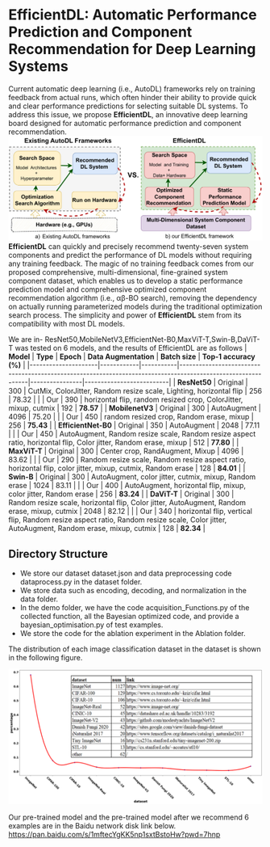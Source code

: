 # EfficientDL: Automatic Performance Prediction and Component Recommendation for Deep Learning Systems

Current automatic deep learning (i.e., AutoDL) frameworks rely on training feedback from actual runs, which often hinder their ability to provide quick and clear performance predictions for selecting suitable DL systems. To address this issue, we propose **EfficientDL**, an innovative deep learning board designed for automatic performance prediction and component recommendation.
![框架图](https://github.com/gaoqi647/anonymity/blob/main/demo/framework.png)
**EfficientDL** can quickly and precisely recommend twenty-seven system components and predict the performance of DL models without requiring any training feedback. The magic of no training feedback comes from our proposed comprehensive, multi-dimensional, fine-grained system component dataset, which enables us to develop a static performance prediction model and comprehensive optimized component recommendation algorithm (i.e., αβ-BO search), removing the dependency on actually running parameterized models during the traditional optimization search process. The simplicity and power of **EfficientDL** stem from its compatibility with most DL models.

We are in- ResNet50,MobileNetV3,EfficientNet-B0,MaxViT-T,Swin-B,DaViT-T was tested on 6 models, and the results of EfficientDL are as follows
| **Model**           | **Type**   | **Epoch** | **Data Augmentation**                                                                                      | **Batch size** | **Top-1 accuracy (%)**    |
|---------------------|------------|-----------|-------------------------------------------------------------------------------------------------------------|----------------|--------------------------|
| **ResNet50**         | Original   | 300       | CutMix, ColorJitter, Random resize scale, Lighting, horizontal flip                                          | 256            | 78.32                     |
|                     | Our        | 390       | horizontal flip, random resized crop, ColorJitter, mixup, cutmix                                             | 192            | **78.57**          |
| **MobilenetV3**      | Original   | 300       | AutoAugment                                                                                                 | 4096           | 75.20                     |
|                     | Our        | 450       | random resized crop, Random erase, mixup                                                                     | 256            | **75.43**         |
| **EfficientNet-B0**  | Original   | 350       | AutoAugment                                                                                                 | 2048           | 77.11                     |
|                     | Our        | 450       | AutoAugment, Random resize scale, Random resize aspect ratio, horizontal flip, Color jitter, Random erase, mixup | 512            | **77.80**          |
| **MaxViT-T**         | Original   | 300       | Center crop, RandAugment, Mixup                                                                             | 4096           | 83.62                     |
|                     | Our        | 290       | Random resize scale, Random resize aspect ratio, horizontal flip, color jitter, mixup, cutmix, Random erase  | 128            | **84.01**         |
| **Swin-B**           | Original   | 300       | AutoAugment, color jitter, cutmix, mixup, Random erase                                                      | 1024           | 83.11                     |
|                     | Our        | 400       | AutoAugment, horizontal flip, mixup, color jitter, Random erase                                              | 256            | **83.24**         |
| **DaViT-T**          | Original   | 300       | Random resize scale, horizontal flip, Color jitter, AutoAugment, Random erase, mixup, cutmix                 | 2048           | 82.12                     |
|                     | Our        | 340       | horizontal flip, vertical flip, Random resize aspect ratio, Random resize scale, Color jitter, AutoAugment, Random erase, mixup, cutmix | 128            | **82.34**           |


## Directory Structure
<ul>
<li>We store our dataset dataset.json and data preprocessing code dataprocess.py in the dataset folder.</li>
<li>We store data such as encoding, decoding, and normalization in the data folder.</li> 
<li>In the demo folder, we have the code acquisition_Functions.py of the collected function, all the Bayesian optimized code, and provide a bayesian_optimisation.py of test examples.</li>
<li>We store the code for the ablation experiment in the Ablation folder.</li>
</ul>
The distribution of each image classification dataset in the dataset is shown in the following figure.

![数据分布](https://github.com/gaoqi647/anonymity/blob/main/dataset/dataset.png)

Our pre-trained model and the pre-trained model after we recommend 6 examples are in the Baidu network disk link below.
https://pan.baidu.com/s/1mftecYgKK5np1sxtBstoHw?pwd=7hnp 

